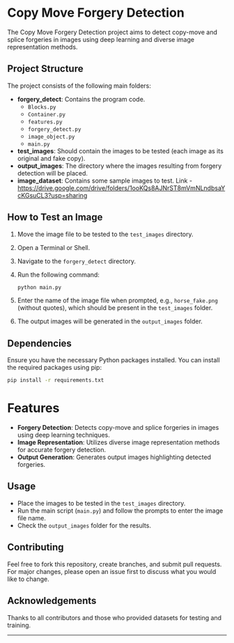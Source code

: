# Copy Move Forgery Detection

The Copy Move Forgery Detection project aims to detect copy-move and splice forgeries in images using deep learning and diverse image representation methods.

## Project Structure

The project consists of the following main folders:

- **forgery_detect**: Contains the program code.
  - `Blocks.py`
  - `Container.py`
  - `features.py`
  - `forgery_detect.py`
  - `image_object.py`
  - `main.py`
- **test_images**: Should contain the images to be tested (each image as its original and fake copy).
- **output_images**: The directory where the images resulting from forgery detection will be placed.
- **image_dataset**: Contains some sample images to test. Link - https://drive.google.com/drive/folders/1ooKQs8AJNrST8mVmNLndbsaYcKGsuCL3?usp=sharing

## How to Test an Image

1. Move the image file to be tested to the `test_images` directory.

2. Open a Terminal or Shell.

3. Navigate to the `forgery_detect` directory.

4. Run the following command:

    ```bash
    python main.py
    ```

5. Enter the name of the image file when prompted, e.g., `horse_fake.png` (without quotes), which should be present in the `test_images` folder.

6. The output images will be generated in the `output_images` folder.

## Dependencies

Ensure you have the necessary Python packages installed. You can install the required packages using pip:

```bash
pip install -r requirements.txt
```
# Features

- **Forgery Detection**: Detects copy-move and splice forgeries in images using deep learning techniques.
- **Image Representation**: Utilizes diverse image representation methods for accurate forgery detection.
- **Output Generation**: Generates output images highlighting detected forgeries.

## Usage

- Place the images to be tested in the `test_images` directory.
- Run the main script (`main.py`) and follow the prompts to enter the image file name.
- Check the `output_images` folder for the results.

## Contributing

Feel free to fork this repository, create branches, and submit pull requests. For major changes, please open an issue first to discuss what you would like to change.

## Acknowledgements

Thanks to all contributors and those who provided datasets for testing and training.

---

